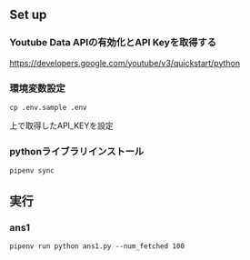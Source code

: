 ## Set up
### Youtube Data APIの有効化とAPI Keyを取得する
https://developers.google.com/youtube/v3/quickstart/python

### 環境変数設定
```
cp .env.sample .env
```
上で取得したAPI_KEYを設定

### pythonライブラリインストール
```
pipenv sync
```

## 実行
### ans1
```
pipenv run python ans1.py --num_fetched 100
```